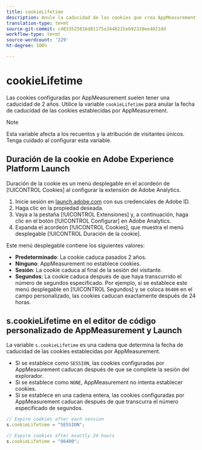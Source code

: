 ```yaml
---
title: cookieLifetime
description: Anule la caducidad de las cookies que crea AppMeasurement.
translation-type: tm+mt
source-git-commit: c4833525816d81175a3446215eb92310ee4021dd
workflow-type: tm+mt
source-wordcount: '229'
ht-degree: 100%

---
```



# cookieLifetime

Las cookies configuradas por AppMeasurement suelen tener una caducidad de 2 años. Utilice la variable `cookieLifetime` para anular la fecha de caducidad de las cookies establecidas por AppMeasurement.

>[!NOTE]
>
>Esta variable afecta a los recuentos y la atribución de visitantes únicos. Tenga cuidado al configurar esta variable.

## Duración de la cookie en Adobe Experience Platform Launch

Duración de la cookie es un menú desplegable en el acordeón de [!UICONTROL Cookies] al configurar la extensión de Adobe Analytics.

1. Inicie sesión en [launch.adobe.com](https://launch.adobe.com) con sus credenciales de Adobe ID.
2. Haga clic en la propiedad deseada.
3. Vaya a la pestaña [!UICONTROL Extensiones] y, a continuación, haga clic en el botón [!UICONTROL Configurar] en Adobe Analytics.
4. Expanda el acordeón [!UICONTROL Cookies], que muestra el menú desplegable [!UICONTROL Duración de la cookie].

Este menú desplegable contiene los siguientes valores:

* **Predeterminado**: La cookie caduca pasados 2 años.
* **Ninguno**: AppMeasurement no establece cookies.
* **Sesión**: La cookie caduca al final de la sesión del visitante.
* **Segundos**: La cookie caduca después de que haya transcurrido el número de segundos especificado. Por ejemplo, si se establece este menú desplegable en [!UICONTROL Segundos] y se coloca `86400` en el campo personalizado, las cookies caducan exactamente después de 24 horas.

## s.cookieLifetime en el editor de código personalizado de AppMeasurement y Launch

La variable `s.cookieLifetime` es una cadena que determina la fecha de caducidad de las cookies establecidas por AppMeasurement.

* Si se establece como `SESSION`, las cookies configuradas por AppMeasurement caducan después de que se complete la sesión del explorador.
* Si se establece como `NONE`, AppMeasurement no intenta establecer cookies.
* Si se establece en una cadena entera, las cookies configuradas por AppMeasurement caducan después de que transcurra el número especificado de segundos.

```js
// Expire cookies after each session
s.cookieLifetime = "SESSION";

// Expire cookies after exactly 24 hours
s.cookieLifetime = "86400";

